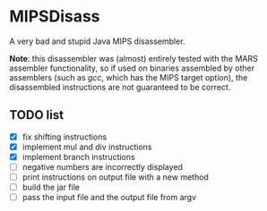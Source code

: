 # MIPSDisass

A very bad and stupid Java MIPS disassembler.

**Note**: this disassembler was (almost) entirely tested with the MARS assembler functionality,
so if used on binaries assembled by other assemblers (such as *gcc*, which has the
MIPS target option), the disassembled instructions are not guaranteed to be correct.

## TODO list

- [x] fix shifting instructions
- [x] implement mul and div instructions
- [x] implement branch instructions
- [ ] negative numbers are incorrectly displayed
- [ ] print instructions on output file with a new method
- [ ] build the jar file
- [ ] pass the input file and the output file from argv
